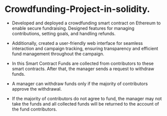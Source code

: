 # Crowdfunding-Project-in-solidity.

- Developed and deployed a crowdfunding smart contract on Ethereum to enable secure fundraising. Designed features for managing contributions, setting goals, and handling refunds. 
- Additionally, created a user-friendly web interface for seamless interaction and campaign tracking, ensuring transparency and efficient fund management throughout the campaign.

- In this Smart Contract Funds are collected from contributors to these smart contracts.  After that, the manager sends a request to withdraw funds.
- A manager can withdraw funds only if the majority of contributors approve the withdrawal.
- If the majority of contributors do not agree to fund, the manager may not take the funds and all collected funds will be returned to the account of the fund contributors. 

